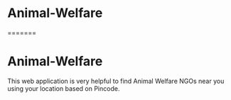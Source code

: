 # Animal-Welfare
=======
# Animal-Welfare
This web application is very helpful to find Animal Welfare NGOs near you using your  location based on Pincode.

